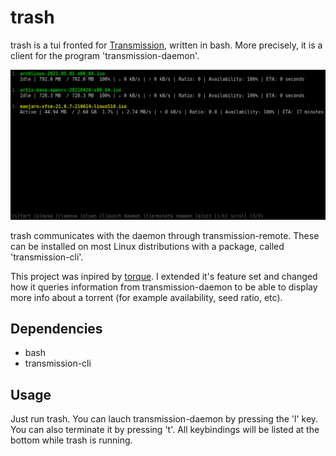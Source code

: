 # trash

trash is a tui fronted for [Transmission](https://transmissionbt.com/), written in bash. More precisely, it is a client for the program 'transmission-daemon'.

![screenshot](screenshot.png)

trash communicates with the daemon through transmission-remote. These can be installed on most Linux distributions with a package, called 'transmission-cli'.

This project was inpired by [torque](https://github.com/dylanaraps/torque/blob/master/README.md). I extended it's feature set and changed how it queries information from transmission-daemon to be able to display more info about a torrent (for example availability, seed ratio, etc).

## Dependencies

* bash
* transmission-cli

## Usage

Just run trash. You can lauch transmission-daemon by pressing the 'l' key. You can also terminate it by pressing 't'. All keybindings will be listed at the bottom while trash is running.
